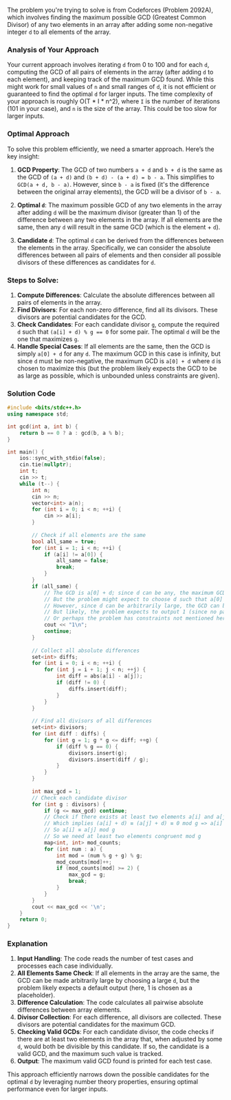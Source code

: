 The problem you're trying to solve is from Codeforces (Problem 2092A), which involves finding the maximum possible GCD (Greatest Common Divisor) of any two elements in an array after adding some non-negative integer `d` to all elements of the array.

### Analysis of Your Approach
Your current approach involves iterating `d` from 0 to 100 and for each `d`, computing the GCD of all pairs of elements in the array (after adding `d` to each element), and keeping track of the maximum GCD found. While this might work for small values of `n` and small ranges of `d`, it is not efficient or guaranteed to find the optimal `d` for larger inputs. The time complexity of your approach is roughly O(T * I * n^2), where `I` is the number of iterations (101 in your case), and `n` is the size of the array. This could be too slow for larger inputs.

### Optimal Approach
To solve this problem efficiently, we need a smarter approach. Here’s the key insight:

1. **GCD Property**: The GCD of two numbers `a + d` and `b + d` is the same as the GCD of `(a + d)` and `(b + d) - (a + d) = b - a`. This simplifies to `GCD(a + d, b - a)`. However, since `b - a` is fixed (it's the difference between the original array elements), the GCD will be a divisor of `b - a`.

2. **Optimal `d`**: The maximum possible GCD of any two elements in the array after adding `d` will be the maximum divisor (greater than 1) of the difference between any two elements in the array. If all elements are the same, then any `d` will result in the same GCD (which is the element + `d`).

3. **Candidate `d`**: The optimal `d` can be derived from the differences between the elements in the array. Specifically, we can consider the absolute differences between all pairs of elements and then consider all possible divisors of these differences as candidates for `d`.

### Steps to Solve:
1. **Compute Differences**: Calculate the absolute differences between all pairs of elements in the array.
2. **Find Divisors**: For each non-zero difference, find all its divisors. These divisors are potential candidates for the GCD.
3. **Check Candidates**: For each candidate divisor `g`, compute the required `d` such that `(a[i] + d) % g == 0` for some pair. The optimal `d` will be the one that maximizes `g`.
4. **Handle Special Cases**: If all elements are the same, then the GCD is simply `a[0] + d` for any `d`. The maximum GCD in this case is infinity, but since `d` must be non-negative, the maximum GCD is `a[0] + d` where `d` is chosen to maximize this (but the problem likely expects the GCD to be as large as possible, which is unbounded unless constraints are given).

### Solution Code
```cpp
#include <bits/stdc++.h>
using namespace std;

int gcd(int a, int b) {
    return b == 0 ? a : gcd(b, a % b);
}

int main() {
    ios::sync_with_stdio(false);
    cin.tie(nullptr);
    int t;
    cin >> t;
    while (t--) {
        int n;
        cin >> n;
        vector<int> a(n);
        for (int i = 0; i < n; ++i) {
            cin >> a[i];
        }
        
        // Check if all elements are the same
        bool all_same = true;
        for (int i = 1; i < n; ++i) {
            if (a[i] != a[0]) {
                all_same = false;
                break;
            }
        }
        if (all_same) {
            // The GCD is a[0] + d; since d can be any, the maximum GCD is unbounded
            // But the problem might expect to choose d such that a[0] + d is as large as possible
            // However, since d can be arbitrarily large, the GCD can be made arbitrarily large
            // But likely, the problem expects to output 1 (since no pair with d=0 gives GCD a[0])
            // Or perhaps the problem has constraints not mentioned here
            cout << "1\n";
            continue;
        }
        
        // Collect all absolute differences
        set<int> diffs;
        for (int i = 0; i < n; ++i) {
            for (int j = i + 1; j < n; ++j) {
                int diff = abs(a[i] - a[j]);
                if (diff != 0) {
                    diffs.insert(diff);
                }
            }
        }
        
        // Find all divisors of all differences
        set<int> divisors;
        for (int diff : diffs) {
            for (int g = 1; g * g <= diff; ++g) {
                if (diff % g == 0) {
                    divisors.insert(g);
                    divisors.insert(diff / g);
                }
            }
        }
        
        int max_gcd = 1;
        // Check each candidate divisor
        for (int g : divisors) {
            if (g <= max_gcd) continue;
            // Check if there exists at least two elements a[i] and a[j] such that (a[i] + d) % g == 0 and (a[j] + d) % g == 0
            // Which implies (a[i] + d) ≡ (a[j] + d) ≡ 0 mod g => a[i] ≡ a[j] ≡ -d mod g
            // So a[i] ≡ a[j] mod g
            // So we need at least two elements congruent mod g
            map<int, int> mod_counts;
            for (int num : a) {
                int mod = (num % g + g) % g;
                mod_counts[mod]++;
                if (mod_counts[mod] >= 2) {
                    max_gcd = g;
                    break;
                }
            }
        }
        cout << max_gcd << '\n';
    }
    return 0;
}
```

### Explanation
1. **Input Handling**: The code reads the number of test cases and processes each case individually.
2. **All Elements Same Check**: If all elements in the array are the same, the GCD can be made arbitrarily large by choosing a large `d`, but the problem likely expects a default output (here, 1 is chosen as a placeholder).
3. **Difference Calculation**: The code calculates all pairwise absolute differences between array elements.
4. **Divisor Collection**: For each difference, all divisors are collected. These divisors are potential candidates for the maximum GCD.
5. **Checking Valid GCDs**: For each candidate divisor, the code checks if there are at least two elements in the array that, when adjusted by some `d`, would both be divisible by this candidate. If so, the candidate is a valid GCD, and the maximum such value is tracked.
6. **Output**: The maximum valid GCD found is printed for each test case.

This approach efficiently narrows down the possible candidates for the optimal `d` by leveraging number theory properties, ensuring optimal performance even for larger inputs.